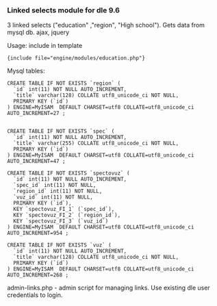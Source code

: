 ### Linked selects module for dle 9.6
3 linked selects ("education" ,"region", "High school").
Gets data from mysql db.
ajax, jquery

Usage:
include in template 

    {include file="engine/modules/education.php"}

Mysql tables:

    CREATE TABLE IF NOT EXISTS `region` (
      `id` int(11) NOT NULL AUTO_INCREMENT,
      `title` varchar(128) COLLATE utf8_unicode_ci NOT NULL,
      PRIMARY KEY (`id`)
    ) ENGINE=MyISAM  DEFAULT CHARSET=utf8 COLLATE=utf8_unicode_ci AUTO_INCREMENT=27 ;


    CREATE TABLE IF NOT EXISTS `spec` (
      `id` int(11) NOT NULL AUTO_INCREMENT,
      `title` varchar(255) COLLATE utf8_unicode_ci NOT NULL,
      PRIMARY KEY (`id`)
    ) ENGINE=MyISAM  DEFAULT CHARSET=utf8 COLLATE=utf8_unicode_ci AUTO_INCREMENT=47 ;

    CREATE TABLE IF NOT EXISTS `spectovuz` (
      `id` int(11) NOT NULL AUTO_INCREMENT,
      `spec_id` int(11) NOT NULL,
      `region_id` int(11) NOT NULL,
      `vuz_id` int(11) NOT NULL,
      PRIMARY KEY (`id`),
      KEY `spectovuz_FI_1` (`spec_id`),
      KEY `spectovuz_FI_2` (`region_id`),
      KEY `spectovuz_FI_3` (`vuz_id`)
    ) ENGINE=MyISAM  DEFAULT CHARSET=utf8 COLLATE=utf8_unicode_ci AUTO_INCREMENT=954 ;

    CREATE TABLE IF NOT EXISTS `vuz` (
      `id` int(11) NOT NULL AUTO_INCREMENT,
      `title` varchar(128) COLLATE utf8_unicode_ci NOT NULL,
      PRIMARY KEY (`id`)
    ) ENGINE=MyISAM  DEFAULT CHARSET=utf8 COLLATE=utf8_unicode_ci AUTO_INCREMENT=268 ;

admin-links.php - admin script for managing links. Use existing dle user credentials to login.
